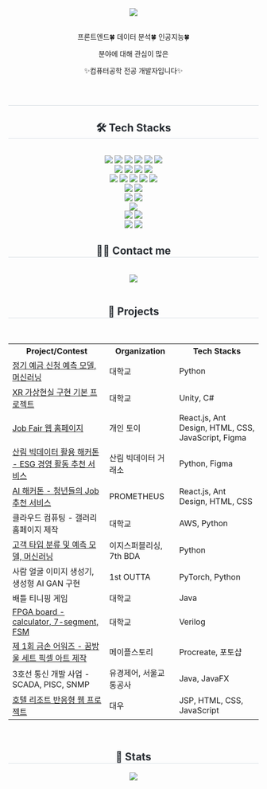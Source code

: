 <div align= "center">
    <div align= "center">
        <img src="https://capsule-render.vercel.app/api?type=waving&color=116adf&height=180&text=Hello!%20I'm%20inaemon.&animation=&fontColor=000000&fontSize=60" />
    </div>  <br>
    <div align= "center">
        <p>프론트엔드🍀 데이터 분석🍀 인공지능🍀</p>
        <p>분야에 대해 관심이 많은</p>
        <p>✨컴퓨터공학 전공 개발자입니다✨</p>
    </div>  <br>
</div>

<div align= "center"> 
    <h2 style="border-bottom: 1px solid #d8dee4; color: #282d33;">  </h2>  
    <div style="font-weight: 700; font-size: 15px; text-align: center; color: #282d33;">  </div> 
</div>

<div align= "center">
    <h2 style="border-bottom: 1px solid #d8dee4; color: #282d33;"> 🛠️ Tech Stacks </h2> <br> 
    <div style="margin: 0 auto; text-align: center;" align= "center">
          <img src="https://img.shields.io/badge/C-726DD6?style=for-the-badge&logo=C&logoColor=white">
          <img src="https://img.shields.io/badge/C++-A26BD5?style=for-the-badge&logo=C%2B%2B&logoColor=white">
          <img src="https://img.shields.io/badge/C%23-B26BD5?style=for-the-badge&logo=Csharp&logoColor=white">
          <img src="https://img.shields.io/badge/Java-007396?style=for-the-badge&logo=Java&logoColor=white">
          <img src="https://img.shields.io/badge/Git-F05032?style=for-the-badge&logo=git&logoColor=white">
          <img src="https://img.shields.io/badge/GitHub-181717?style=for-the-badge&logo=GitHub&logoColor=white">
          <br>
          <img src="https://img.shields.io/badge/Python-5381ED?style=for-the-badge&logo=Python&logoColor=white">
          <img src="https://img.shields.io/badge/PyTorch-FC493D?style=for-the-badge&logo=PyTorch&logoColor=white">
          <img src="https://img.shields.io/badge/TensorFlow-FCC33D?style=for-the-badge&logo=TensorFlow&logoColor=white">
          <img src="https://img.shields.io/badge/Google Colab-F9AB00?style=for-the-badge&logo=Google Colab&logoColor=white">
          <br>
          <img src="https://img.shields.io/badge/React-63D8EB?style=for-the-badge&logo=React&logoColor=white">
          <img src="https://img.shields.io/badge/JavaScript-E6D347?style=for-the-badge&logo=JavaScript&logoColor=white">
          <img src="https://img.shields.io/badge/HTML-F57425?style=for-the-badge&logo=HTML&logoColor=white">
          <img src="https://img.shields.io/badge/CSS-1B89F7?style=for-the-badge&logo=CSS&logoColor=white">
          <img src="https://img.shields.io/badge/Bootstrap-7952B3?style=for-the-badge&logo=bootstrap&logoColor=white">
          <br>
          <img src="https://img.shields.io/badge/Amazon AWS-232F3E?style=for-the-badge&logo=amazonaws&logoColor=white">
          <img src="https://img.shields.io/badge/Anaconda-44A833E?style=for-the-badge&logo=Anaconda&logoColor=white">
          <br>
          <img src="https://img.shields.io/badge/Figma-ED79DE?style=for-the-badge&logo=Figma&logoColor=white">
          <img src="https://img.shields.io/badge/Adobe Photoshop-31A8FF?style=for-the-badge&logo=Adobe Photoshop&logoColor=white">
          <br>
          <img src="https://img.shields.io/badge/JSON-000000?style=for-the-badge&logo=json&logoColor=white">
          <br>
          <img src="https://img.shields.io/badge/Linux-FCC624?style=for-the-badge&logo=linux&logoColor=white">
          <img src="https://img.shields.io/badge/Ubuntu-E95420?style=for-the-badge&logo=Ubuntu&logoColor=white">
          <br>
          <img src="https://img.shields.io/badge/MySQL-4479A1?style=for-the-badge&logo=MySQL&logoColor=white">
          <img src="https://img.shields.io/badge/ORACLE-F80000?style=for-the-badge&logo=oracle&logoColor=white">
    </div>
</div>

<div align= "center">
    <h2 style="border-bottom: 1px solid #d8dee4; color: #282d33;"> 🧑‍💻 Contact me </h2> <br>
    <div align= "center">
      <a href=https://engineer-inaemon.tistory.com/>
        <img src="https://img.shields.io/badge/Blog-FC6B03?style=for-the-badge&logo=Blog&logoColor=white&link=https://engineer-inaemon.tistory.com/">
      </a>
      <!--
      <a href=https://engineer-inaemon.tistory.com/>
        <img src="https://img.shields.io/badge/Blog-E4405F?style=for-the-badge&logo=Blog&logoColor=white&link=https://engineer-inaemon.tistory.com/">
      </a>
      -->
    </div>  <br>
    <div align= "center">  </div> 
</div>

<div align= "center">
    <h2 style="border-bottom: 1px solid #d8dee4; color: #282d33;"> 🌱 Projects </h2> <br> 
    <div align= "center">
        <table>
            <tr>
                <th scope="column">Project/Contest</th>
                <th scope="column">Organization</th>
                <th scope="column">Tech Stacks</th>
            </tr>
            <tr>
                <td><a href="https://engineer-inaemon.tistory.com/218">정기 예금 신청 예측 모델, 머신러닝</a></td>
                <td>대학교</td>
                <td>Python</td>
            </tr>
            <tr>
                <td><a href="https://github.com/inaemon/XR_Basic_Scene_Project">XR 가상현실 구현 기본 프로젝트</a></td>
                <td>대학교</td>
                <td>Unity, C#</td>
            </tr>
            <tr>
                <td><a href="https://github.com/inaemon/Job-Fair-frontend">Job Fair 웹 홈페이지</a></td>
                <td>개인 토이</td>
                <td>React.js, Ant Design, HTML, CSS, JavaScript, Figma</td>
            </tr>
            <tr>
                <td><a href="">산림 빅데이터 활용 해커톤 - ESG 경영 활동 추천 서비스</a></td>
                <td>산림 빅데이터 거래소</td>
                <td>Python, Figma</td>
            </tr>
            <tr>
                <td><a href="https://github.com/inaemon/Illy-Frontend">AI 해커톤 - 청년들의 Job 추천 서비스</a></td>
                <td>PROMETHEUS</td>
                <td>React.js, Ant Design, HTML, CSS</td>
            </tr>
            <tr>
                <td><a href=""></a>클라우드 컴퓨팅 - 갤러리 홈페이지 제작</td>
                <td>대학교</td>
                <td>AWS, Python</td>
            </tr>
            <tr>
                <td><a href="https://github.com/inaemon/client-segmentation">고객 타입 분류 및 예측 모델, 머신러닝</a></td>
                <td>이지스퍼블리싱, 7th BDA</td>
                <td>Python</td>
            </tr>
            <tr>
                <td><a href=""></a>사람 얼굴 이미지 생성기, 생성형 AI GAN 구현</td>
                <td>1st OUTTA</td>
                <td>PyTorch, Python</td>
            </tr>
            <tr>
                <td><a href=""></a>배틀 티니핑 게임</td>
                <td>대학교</td>
                <td>Java</td>
            </tr>
            <tr>
                <td><a href="https://engineer-inaemon.tistory.com/29">FPGA board - calculator, 7-segment, FSM</a></td>
                <td>대학교</td>
                <td>Verilog</td>
            </tr>
            <tr>
                <td><a href="https://engineer-inaemon.tistory.com/106">제 1회 금손 어워즈 - 꿈방울 세트 픽셀 아트 제작</a></td>
                <td>메이플스토리</td>
                <td>Procreate, 포토샵</td>
            </tr>
            <tr>
                <td><a href=""></a>3호선 통신 개발 사업 - SCADA, PISC, SNMP</td>
                <td>유경제어, 서울교통공사</td>
                <td>Java, JavaFX</td>
            </tr>
            <tr>
                <td><a href="https://github.com/inaemon/hotel-resort">호텔 리조트 반응형 웹 프로젝트</a></td>
                <td>대우</td>
                <td>JSP, HTML, CSS, JavaScript</td>
            </tr>
        </table>
    </div>  <br>
    <div align= "center">  </div> 
</div>


<div align= "center"> 
    <h2 style="border-bottom: 1px solid #d8dee4; color: #282d33;"> 🏅 Stats </h2>
    <div align= "center">
        <img src="https://github-readme-stats.vercel.app/api/top-langs/?username=inaemon&layout=compact&bg_color=180,000000,&title_color=000000&text_color=000000"
          />
    </div> 
</div>
